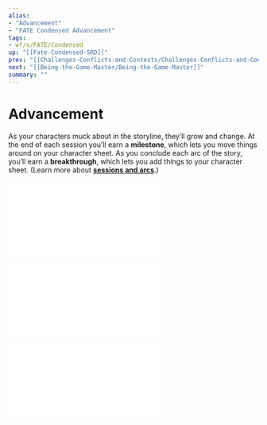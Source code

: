 ```yaml
---
alias:
- "Advancement"
- "FATE Condensed Advancement"
tags:
- wf/s/FATE/Condensed
up: "[[Fate-Condensed-SRD]]"
prev: "[[Challenges-Conflicts-and-Contests/Challenges-Conflicts-and-Contests]]"
next: "[[Being-the-Game-Master/Being-the-Game-Master]]"
summary: ""
---
```

# Advancement

As your characters muck about in the storyline, they’ll grow and change. At the end of each session you’ll earn a **milestone**, which lets you move things around on your character sheet. As you conclude each arc of the story, you’ll earn a **breakthrough**, which lets you add things to your character sheet. (Learn more about **[sessions and arcs](Sessions-and-Arcs.md)**.)

![Milestones](Advancement/Milestones.md)

![Breakthroughs](Advancement/Breakthroughs.md)

![Sessions-and-Arcs](Sessions-and-Arcs.md)